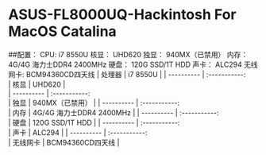 # ASUS-FL8000UQ-Hackintosh For MacOS Catalina

##配置：
CPU:     i7 8550U
核显：    UHD620
独显：    940MX（已禁用）
内存：    4G/4G 海力士DDR4 2400MHz
硬盘：    120G SSD/1T HDD
声卡：    ALC294
无线网卡: BCM94360CD四天线
|    处理器   |          i7 8550U           |
| ---------- | :-----------:  
|    核显     |          UHD620             |  
| ---------- | :-----------:  
|    独显     |        940MX（已禁用）       |
| ---------- | :-----------:  
|    内存     |  4G/4G 海力士DDR4 2400MHz    | 
| ---------- | :-----------:  
|    硬盘     |       120G SSD/1T HDD       |
| ---------- | :-----------:  
|    声卡     |           ALC294            |
| ---------- | :-----------:  
|  无线网卡   |        BCM94360CD四天线       | 
